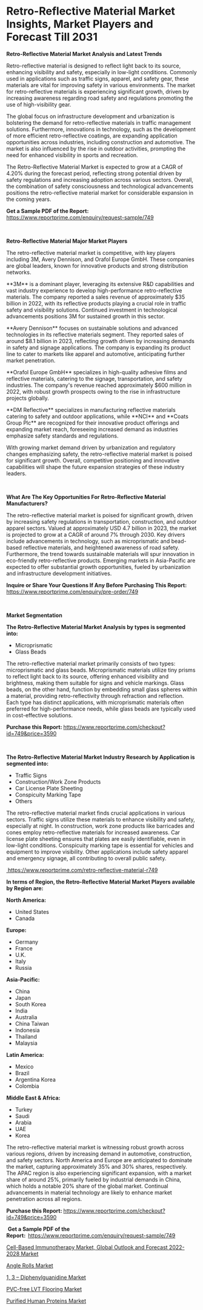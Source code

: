 <p><h1>Retro-Reflective Material Market Insights, Market Players and Forecast Till 2031</h1></p><p><strong>Retro-Reflective Material Market Analysis and Latest Trends</strong></p>
<p><p>Retro-reflective material is designed to reflect light back to its source, enhancing visibility and safety, especially in low-light conditions. Commonly used in applications such as traffic signs, apparel, and safety gear, these materials are vital for improving safety in various environments. The market for retro-reflective materials is experiencing significant growth, driven by increasing awareness regarding road safety and regulations promoting the use of high-visibility gear.</p><p>The global focus on infrastructure development and urbanization is bolstering the demand for retro-reflective materials in traffic management solutions. Furthermore, innovations in technology, such as the development of more efficient retro-reflective coatings, are expanding application opportunities across industries, including construction and automotive. The market is also influenced by the rise in outdoor activities, prompting the need for enhanced visibility in sports and recreation.</p><p>The Retro-Reflective Material Market is expected to grow at a CAGR of 4.20% during the forecast period, reflecting strong potential driven by safety regulations and increasing adoption across various sectors. Overall, the combination of safety consciousness and technological advancements positions the retro-reflective material market for considerable expansion in the coming years.</p></p>
<p><strong>Get a Sample PDF of the Report:&nbsp;</strong> <a href="https://www.reportprime.com/enquiry/request-sample/749">https://www.reportprime.com/enquiry/request-sample/749</a></p>
<p>&nbsp;</p>
<p><strong>Retro-Reflective Material Major Market Players</strong></p>
<p><p>The retro-reflective material market is competitive, with key players including 3M, Avery Dennison, and Orafol Europe GmbH. These companies are global leaders, known for innovative products and strong distribution networks. </p><p>**3M** is a dominant player, leveraging its extensive R&D capabilities and vast industry experience to develop high-performance retro-reflective materials. The company reported a sales revenue of approximately $35 billion in 2022, with its reflective products playing a crucial role in traffic safety and visibility solutions. Continued investment in technological advancements positions 3M for sustained growth in this sector.</p><p>**Avery Dennison** focuses on sustainable solutions and advanced technologies in its reflective materials segment. They reported sales of around $8.1 billion in 2023, reflecting growth driven by increasing demands in safety and signage applications. The company is expanding its product line to cater to markets like apparel and automotive, anticipating further market penetration.</p><p>**Orafol Europe GmbH** specializes in high-quality adhesive films and reflective materials, catering to the signage, transportation, and safety industries. The company's revenue reached approximately $600 million in 2022, with robust growth prospects owing to the rise in infrastructure projects globally.</p><p>**DM Reflective** specializes in manufacturing reflective materials catering to safety and outdoor applications, while **NCI** and **Coats Group Plc** are recognized for their innovative product offerings and expanding market reach, foreseeing increased demand as industries emphasize safety standards and regulations.</p><p>With growing market demand driven by urbanization and regulatory changes emphasizing safety, the retro-reflective material market is poised for significant growth. Overall, competitive positioning and innovative capabilities will shape the future expansion strategies of these industry leaders.</p></p>
<p>&nbsp;</p>
<p><strong>What Are The Key Opportunities For Retro-Reflective Material Manufacturers?</strong></p>
<p><p>The retro-reflective material market is poised for significant growth, driven by increasing safety regulations in transportation, construction, and outdoor apparel sectors. Valued at approximately USD 4.7 billion in 2023, the market is projected to grow at a CAGR of around 7% through 2030. Key drivers include advancements in technology, such as microprismatic and bead-based reflective materials, and heightened awareness of road safety. Furthermore, the trend towards sustainable materials will spur innovation in eco-friendly retro-reflective products. Emerging markets in Asia-Pacific are expected to offer substantial growth opportunities, fueled by urbanization and infrastructure development initiatives.</p></p>
<p><strong>Inquire or Share Your Questions If Any Before Purchasing This Report:</strong> <a href="https://www.reportprime.com/enquiry/pre-order/749">https://www.reportprime.com/enquiry/pre-order/749</a></p>
<p>&nbsp;</p>
<p><strong>Market Segmentation</strong></p>
<p><strong>The Retro-Reflective Material Market Analysis by types is segmented into:</strong></p>
<p><ul><li>Microprismatic</li><li>Glass Beads</li></ul></p>
<p><p>The retro-reflective material market primarily consists of two types: microprismatic and glass beads. Microprismatic materials utilize tiny prisms to reflect light back to its source, offering enhanced visibility and brightness, making them suitable for signs and vehicle markings. Glass beads, on the other hand, function by embedding small glass spheres within a material, providing retro-reflectivity through refraction and reflection. Each type has distinct applications, with microprismatic materials often preferred for high-performance needs, while glass beads are typically used in cost-effective solutions.</p></p>
<p><strong>Purchase this Report:&nbsp;</strong><a href="https://www.reportprime.com/checkout?id=749&price=3590">https://www.reportprime.com/checkout?id=749&price=3590</a></p>
<p>&nbsp;</p>
<p><strong>The Retro-Reflective Material Market Industry Research by Application is segmented into:</strong></p>
<p><ul><li>Traffic Signs</li><li>Construction/Work Zone Products</li><li>Car License Plate Sheeting</li><li>Conspicuity Marking Tape</li><li>Others</li></ul></p>
<p><p>The retro-reflective material market finds crucial applications in various sectors. Traffic signs utilize these materials to enhance visibility and safety, especially at night. In construction, work zone products like barricades and cones employ retro-reflective materials for increased awareness. Car license plate sheeting ensures that plates are easily identifiable, even in low-light conditions. Conspicuity marking tape is essential for vehicles and equipment to improve visibility. Other applications include safety apparel and emergency signage, all contributing to overall public safety.</p></p>
<p><a href="https://www.reportprime.com/retro-reflective-material-r749">&nbsp;https://www.reportprime.com/retro-reflective-material-r749</a></p>
<p><strong>In terms of Region, the Retro-Reflective Material Market Players available by Region are:</strong></p>
<p>
    <p> <strong> North America: </strong>
        <ul>
            <li>United States</li>
            <li>Canada</li>
        </ul>
        </p> 
    <p> <strong> Europe: </strong>
        <ul>
            <li>Germany</li>
            <li>France</li>
            <li>U.K.</li>
            <li>Italy</li>
            <li>Russia</li>
        </ul>
        </p> 
    <p> <strong> Asia-Pacific: </strong>
        <ul>
            <li>China</li>
            <li>Japan</li>
            <li>South Korea</li>
            <li>India</li>
            <li>Australia</li>
            <li>China Taiwan</li>
            <li>Indonesia</li>
            <li>Thailand</li>
            <li>Malaysia</li>
        </ul>
        </p> 
    <p> <strong> Latin America: </strong>
        <ul>
            <li>Mexico</li>
            <li>Brazil</li>
            <li>Argentina Korea</li>
            <li>Colombia</li>
        </ul>
        </p> 
    <p> <strong> Middle East & Africa: </strong>
        <ul>
            <li>Turkey</li>
            <li>Saudi</li>
            <li>Arabia</li>
            <li>UAE</li>
            <li>Korea</li>
        </ul>
    </p>
    </p>
<p><p>The retro-reflective material market is witnessing robust growth across various regions, driven by increasing demand in automotive, construction, and safety sectors. North America and Europe are anticipated to dominate the market, capturing approximately 35% and 30% shares, respectively. The APAC region is also experiencing significant expansion, with a market share of around 25%, primarily fueled by industrial demands in China, which holds a notable 20% share of the global market. Continual advancements in material technology are likely to enhance market penetration across all regions.</p></p>
<p><strong>Purchase this Report: </strong><a href="https://www.reportprime.com/checkout?id=749&price=3590">https://www.reportprime.com/checkout?id=749&price=3590</a></p>
<p>&nbsp;<strong>Get a Sample PDF of the Report:&nbsp;&nbsp;</strong><a href="https://www.reportprime.com/enquiry/request-sample/749">https://www.reportprime.com/enquiry/request-sample/749</a></p>
<p><strong></strong></p>
<p><p><a href="https://www.linkedin.com/pulse/booming-cell-based-immunotherapy-market-global-outlook-z0bef?trackingId=LPLKXtGcSRmSzg6ZG%2FJ6lA%3D%3D">Cell-Based Immunotherapy Market, Global Outlook and Forecast 2022-2028 Market</a></p><p><a href="https://medium.com/@marisolking2023/comprehensive-analysis-of-the-global-angle-rolls-market-growth-trends-market-forecasts-97a6e9f60fd1">Angle Rolls Market</a></p><p><a href="https://issuu.com/reportprime-2/docs/1-3-diphenylguanidine-market-size-2_5e12b173aa27db">1, 3 – Diphenylguanidine Market</a></p><p><a href="https://github.com/indrystar/Market-Research-Report-List-4/blob/main/pvc-free-lvt-flooring-market.md">PVC-free LVT Flooring Market</a></p><p><a href="https://github.com/AKSHATREPORTPRIME/Market-Research-Report-List-6/blob/main/purified-human-proteins-market.md">Purified Human Proteins Market</a></p></p>